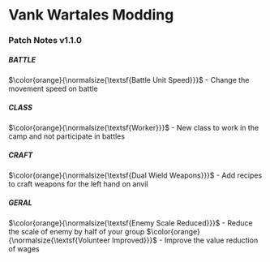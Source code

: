 # Vank Wartales Modding

### Patch Notes v1.1.0

##### BATTLE
$\color{orange}{\normalsize{\textsf{Battle Unit Speed}}}$ - Change the movement speed on battle

##### CLASS
$\color{orange}{\normalsize{\textsf{Worker}}}$ - New class to work in the camp and not participate in battles

##### CRAFT
$\color{orange}{\normalsize{\textsf{Dual Wield Weapons}}}$ - Add recipes to craft weapons for the left hand on anvil

##### GERAL
$\color{orange}{\normalsize{\textsf{Enemy Scale Reduced}}}$ - Reduce the scale of enemy by half of your group
$\color{orange}{\normalsize{\textsf{Volunteer Improved}}}$ - Improve the value reduction of wages
